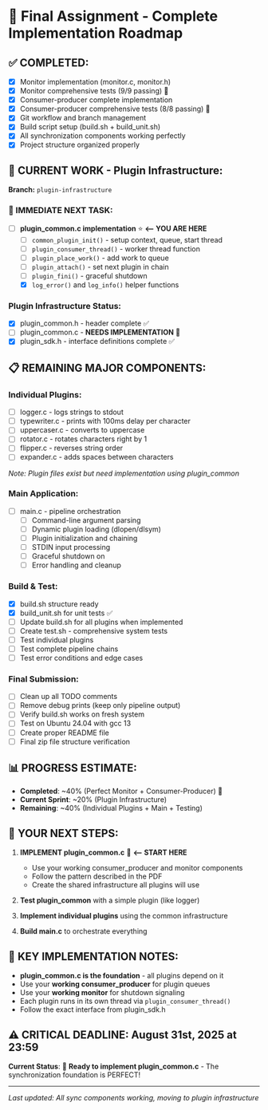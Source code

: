 # 🚀 Final Assignment - Complete Implementation Roadmap

## ✅ COMPLETED:
- [x] Monitor implementation (monitor.c, monitor.h)
- [x] Monitor comprehensive tests (9/9 passing) 🎉
- [x] Consumer-producer complete implementation 
- [x] Consumer-producer comprehensive tests (8/8 passing) 🎉
- [x] Git workflow and branch management
- [x] Build script setup (build.sh + build_unit.sh)
- [x] All synchronization components working perfectly
- [x] Project structure organized properly

## 🔧 CURRENT WORK - Plugin Infrastructure:
**Branch:** `plugin-infrastructure`

### 🎯 IMMEDIATE NEXT TASK:
- [ ] **plugin_common.c implementation** ⭐ **<-- YOU ARE HERE**
  - [ ] `common_plugin_init()` - setup context, queue, start thread
  - [ ] `plugin_consumer_thread()` - worker thread function  
  - [ ] `plugin_place_work()` - add work to queue
  - [ ] `plugin_attach()` - set next plugin in chain
  - [ ] `plugin_fini()` - graceful shutdown
  - [x] `log_error()` and `log_info()` helper functions

### Plugin Infrastructure Status:
- [x] plugin_common.h - header complete ✅
- [ ] plugin_common.c - **NEEDS IMPLEMENTATION** 🔨
- [x] plugin_sdk.h - interface definitions complete ✅

## 📋 REMAINING MAJOR COMPONENTS:

### Individual Plugins:
- [ ] logger.c - logs strings to stdout
- [ ] typewriter.c - prints with 100ms delay per character
- [ ] uppercaser.c - converts to uppercase
- [ ] rotator.c - rotates characters right by 1
- [ ] flipper.c - reverses string order
- [ ] expander.c - adds spaces between characters

*Note: Plugin files exist but need implementation using plugin_common*

### Main Application:
- [ ] main.c - pipeline orchestration
  - [ ] Command-line argument parsing
  - [ ] Dynamic plugin loading (dlopen/dlsym)
  - [ ] Plugin initialization and chaining
  - [ ] STDIN input processing
  - [ ] Graceful shutdown on <END>
  - [ ] Error handling and cleanup

### Build & Test:
- [x] build.sh structure ready
- [x] build_unit.sh for unit tests ✅
- [ ] Update build.sh for all plugins when implemented
- [ ] Create test.sh - comprehensive system tests
- [ ] Test individual plugins
- [ ] Test complete pipeline chains
- [ ] Test error conditions and edge cases

### Final Submission:
- [ ] Clean up all TODO comments
- [ ] Remove debug prints (keep only pipeline output)
- [ ] Verify build.sh works on fresh system
- [ ] Test on Ubuntu 24.04 with gcc 13
- [ ] Create proper README file
- [ ] Final zip file structure verification

## 📊 PROGRESS ESTIMATE:
- **Completed**: ~40% (Perfect Monitor + Consumer-Producer) 🎉
- **Current Sprint**: ~20% (Plugin Infrastructure)
- **Remaining**: ~40% (Individual Plugins + Main + Testing)

## 🎯 YOUR NEXT STEPS:
1. **IMPLEMENT plugin_common.c** 🔨 **<-- START HERE**
   - Use your working consumer_producer and monitor components
   - Follow the pattern described in the PDF
   - Create the shared infrastructure all plugins will use

2. **Test plugin_common** with a simple plugin (like logger)

3. **Implement individual plugins** using the common infrastructure

4. **Build main.c** to orchestrate everything

## 📝 KEY IMPLEMENTATION NOTES:
- **plugin_common.c is the foundation** - all plugins depend on it
- Use your **working consumer_producer** for plugin queues
- Use your **working monitor** for shutdown signaling
- Each plugin runs in its own thread via `plugin_consumer_thread()`
- Follow the exact interface from plugin_sdk.h

## ⚠️ CRITICAL DEADLINE: August 31st, 2025 at 23:59

**Current Status**: 🎯 **Ready to implement plugin_common.c** - The synchronization foundation is PERFECT! 

---
*Last updated: All sync components working, moving to plugin infrastructure*